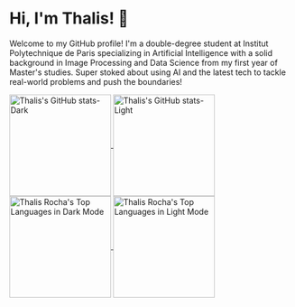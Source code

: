 # Hi, I'm Thalis! 👋

Welcome to my GitHub profile! I'm a double-degree student at Institut Polytechnique de Paris specializing in Artificial Intelligence with a solid background in Image Processing and Data Science from my first year of Master's studies. Super stoked about using AI and the latest tech to tackle real-world problems and push the boundaries!

<a href="https://github.com/thalisrocha/github-readme-stats#gh-dark-mode-only">
  <img align="center" src="https://github-readme-stats.vercel.app/api?username=thalisrocha&show_icons=true&hide_rank=true&theme=dark" alt="Thalis's GitHub stats-Dark" height="180em"/>
</a>
<a href="https://github.com/thalisrocha/github-readme-stats#gh-light-mode-only">
  <img align="center" src="https://github-readme-stats.vercel.app/api?username=thalisrocha&show_icons=true&hide_rank=true&theme=default" alt="Thalis's GitHub stats-Light" height="180em"/>
</a>

<a href="https://github.com/thalisrocha#gh-dark-mode-only">
  <img align="center" src="https://github-readme-stats.vercel.app/api/top-langs/?username=thalisrocha&layout=compact&theme=dark" alt="Thalis Rocha's Top Languages in Dark Mode" height="180em"/>
</a>
<a href="https://github.com/thalisrocha#gh-light-mode-only">
  <img align="center" src="https://github-readme-stats.vercel.app/api/top-langs/?username=thalisrocha&layout=compact&theme=light" alt="Thalis Rocha's Top Languages in Light Mode" height="180em"/>
</a>




